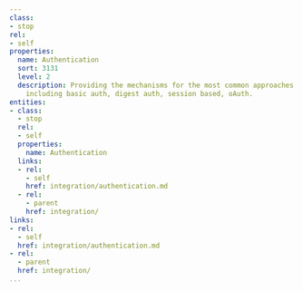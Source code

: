 ```yaml
---
class:
- stop
rel:
- self
properties:
  name: Authentication
  sort: 3131
  level: 2
  description: Providing the mechanisms for the most common approaches to API authentication,
    including basic auth, digest auth, session based, oAuth.
entities:
- class:
  - stop
  rel:
  - self
  properties:
    name: Authentication
  links:
  - rel:
    - self
    href: integration/authentication.md
  - rel:
    - parent
    href: integration/
links:
- rel:
  - self
  href: integration/authentication.md
- rel:
  - parent
  href: integration/
...
```

